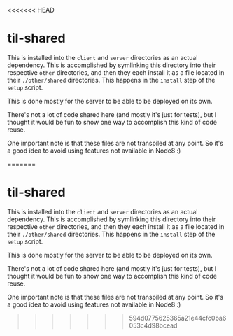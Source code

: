 <<<<<<< HEAD
# til-shared

This is installed into the `client` and `server` directories as an actual
dependency. This is accomplished by symlinking this directory into their
respective `other` directories, and then they each install it as a file located
in their `./other/shared` directories. This happens in the `install` step of
the `setup` script.

This is done mostly for the server to be able to be deployed on its own.

There's not a lot of code shared here (and mostly it's just for tests), but I
thought it would be fun to show one way to accomplish this kind of code reuse.

One important note is that these files are not transpiled at any point. So it's
a good idea to avoid using features not available in Node8 :)

<!-- START doctoc generated TOC please keep comment here to allow auto update -->

<!-- DON'T EDIT THIS SECTION, INSTEAD RE-RUN doctoc TO UPDATE -->

=======
# til-shared

This is installed into the `client` and `server` directories as an actual
dependency. This is accomplished by symlinking this directory into their
respective `other` directories, and then they each install it as a file located
in their `./other/shared` directories. This happens in the `install` step of
the `setup` script.

This is done mostly for the server to be able to be deployed on its own.

There's not a lot of code shared here (and mostly it's just for tests), but I
thought it would be fun to show one way to accomplish this kind of code reuse.

One important note is that these files are not transpiled at any point. So it's
a good idea to avoid using features not available in Node8 :)

<!-- START doctoc generated TOC please keep comment here to allow auto update -->

<!-- DON'T EDIT THIS SECTION, INSTEAD RE-RUN doctoc TO UPDATE -->

>>>>>>> 594d0775625365a21e44cfc0ba6053c4d98bcead
<!-- END doctoc generated TOC please keep comment here to allow auto update -->